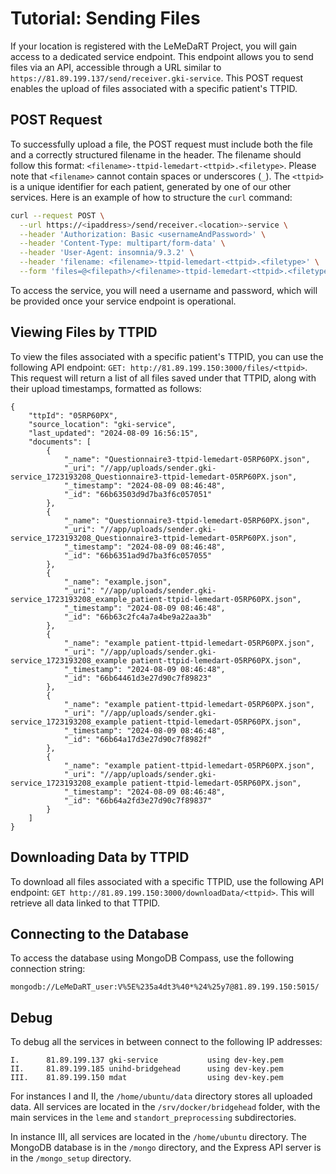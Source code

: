 # Tutorial: Sending Files

If your location is registered with the LeMeDaRT Project, you will gain access to a dedicated service endpoint. This endpoint allows you to send files via an API, accessible through a URL similar to `https://81.89.199.137/send/receiver.gki-service`. This POST request enables the upload of files associated with a specific patient's TTPID.

## POST Request

To successfully upload a file, the POST request must include both the file and a correctly structured filename in the header. The filename should follow this format: `<filename>-ttpid-lemedart-<ttpid>.<filetype>`. Please note that `<filename>` cannot contain spaces or underscores (`_`). The `<ttpid>` is a unique identifier for each patient, generated by one of our other services. Here is an example of how to structure the `curl` command:

```bash
curl --request POST \
  --url https://<ipaddress>/send/receiver.<location>-service \
  --header 'Authorization: Basic <usernameAndPassword>' \
  --header 'Content-Type: multipart/form-data' \
  --header 'User-Agent: insomnia/9.3.2' \
  --header 'filename: <filename>-ttpid-lemedart-<ttpid>.<filetype>' \
  --form 'files=@<filepath>/<filename>-ttpid-lemedart-<ttpid>.<filetype>'
```

To access the service, you will need a username and password, which will be provided once your service endpoint is operational.


## Viewing Files by TTPID

To view the files associated with a specific patient's TTPID, you can use the following API endpoint: `GET: http://81.89.199.150:3000/files/<ttpid>`. This request will return a list of all files saved under that TTPID, along with their upload timestamps, formatted as follows:


```
{
	"ttpId": "05RP60PX",
	"source_location": "gki-service",
	"last_updated": "2024-08-09 16:56:15",
	"documents": [
		{
			"_name": "Questionnaire3-ttpid-lemedart-05RP60PX.json",
			"_uri": "//app/uploads/sender.gki-service_1723193208_Questionnaire3-ttpid-lemedart-05RP60PX.json",
			"_timestamp": "2024-08-09 08:46:48",
			"_id": "66b63503d9d7ba3f6c057051"
		},
		{
			"_name": "Questionnaire3-ttpid-lemedart-05RP60PX.json",
			"_uri": "//app/uploads/sender.gki-service_1723193208_Questionnaire3-ttpid-lemedart-05RP60PX.json",
			"_timestamp": "2024-08-09 08:46:48",
			"_id": "66b6351ad9d7ba3f6c057055"
		},
		{
			"_name": "example.json",
			"_uri": "//app/uploads/sender.gki-service_1723193208_example_patient-ttpid-lemedart-05RP60PX.json",
			"_timestamp": "2024-08-09 08:46:48",
			"_id": "66b63c2fc4a7a4be9a22aa3b"
		},
		{
			"_name": "example patient-ttpid-lemedart-05RP60PX.json",
			"_uri": "//app/uploads/sender.gki-service_1723193208_example patient-ttpid-lemedart-05RP60PX.json",
			"_timestamp": "2024-08-09 08:46:48",
			"_id": "66b64461d3e27d90c7f89823"
		},
		{
			"_name": "example patient-ttpid-lemedart-05RP60PX.json",
			"_uri": "//app/uploads/sender.gki-service_1723193208_example patient-ttpid-lemedart-05RP60PX.json",
			"_timestamp": "2024-08-09 08:46:48",
			"_id": "66b64a17d3e27d90c7f8982f"
		},
		{
			"_name": "example patient-ttpid-lemedart-05RP60PX.json",
			"_uri": "//app/uploads/sender.gki-service_1723193208_example patient-ttpid-lemedart-05RP60PX.json",
			"_timestamp": "2024-08-09 08:46:48",
			"_id": "66b64a2fd3e27d90c7f89837"
		}
	]
}
```

## Downloading Data by TTPID

To download all files associated with a specific TTPID, use the following API endpoint: `GET http://81.89.199.150:3000/downloadData/<ttpid>`. This will retrieve all data linked to that TTPID.

## Connecting to the Database

To access the database using MongoDB Compass, use the following connection string:

`mongodb://LeMeDaRT_user:V%5E%235a4dt3%40*%24%25y7@81.89.199.150:5015/`

## Debug

To debug all the services in between connect to the following IP addresses:

```
I.      81.89.199.137 gki-service           using dev-key.pem
II.     81.89.199.185 unihd-bridgehead      using dev-key.pem
III.    81.89.199.150 mdat                  using dev-key.pem
```

For instances I and II, the `/home/ubuntu/data` directory stores all uploaded data. All services are located in the `/srv/docker/bridgehead` folder, with the main services in the `leme` and `standort_preprocessing` subdirectories.

In instance III, all services are located in the `/home/ubuntu` directory. The MongoDB database is in the `/mongo` directory, and the Express API server is in the `/mongo_setup` directory.
